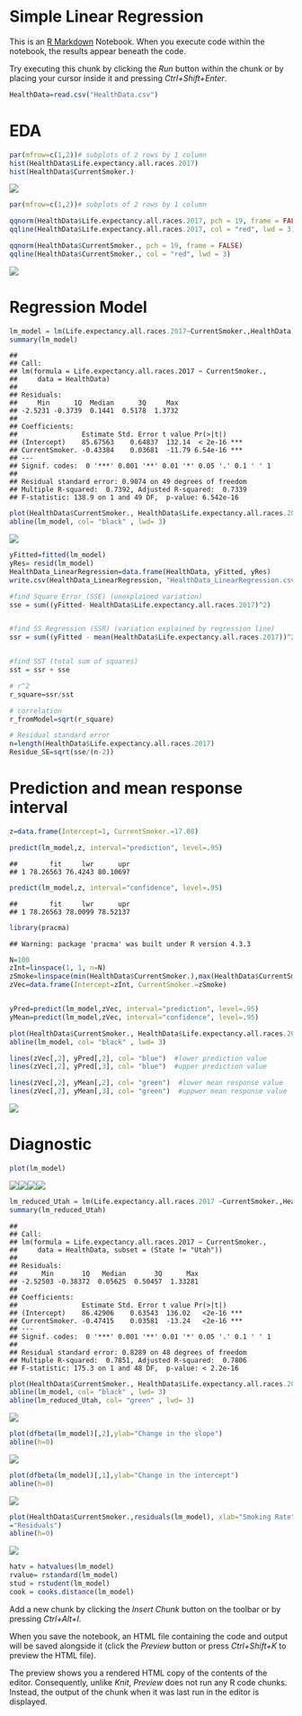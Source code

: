 Simple Linear Regression
================

This is an [R Markdown](http://rmarkdown.rstudio.com) Notebook. When you
execute code within the notebook, the results appear beneath the code.

Try executing this chunk by clicking the *Run* button within the chunk
or by placing your cursor inside it and pressing *Ctrl+Shift+Enter*.

``` r
HealthData=read.csv("HealthData.csv")
```

# EDA

``` r
par(mfrow=c(1,2))# subplots of 2 rows by 1 column
hist(HealthData$Life.expectancy.all.races.2017)
hist(HealthData$CurrentSmoker.)
```

![](SimpleRegression_withCode_files/figure-gfm/unnamed-chunk-2-1.png)<!-- -->

``` r
par(mfrow=c(1,2))# subplots of 2 rows by 1 column

qqnorm(HealthData$Life.expectancy.all.races.2017, pch = 19, frame = FALSE)
qqline(HealthData$Life.expectancy.all.races.2017, col = "red", lwd = 3)

qqnorm(HealthData$CurrentSmoker., pch = 19, frame = FALSE)
qqline(HealthData$CurrentSmoker., col = "red", lwd = 3)
```

![](SimpleRegression_withCode_files/figure-gfm/unnamed-chunk-3-1.png)<!-- -->

# Regression Model

``` r
lm_model = lm(Life.expectancy.all.races.2017~CurrentSmoker.,HealthData)
summary(lm_model)
```

    ## 
    ## Call:
    ## lm(formula = Life.expectancy.all.races.2017 ~ CurrentSmoker., 
    ##     data = HealthData)
    ## 
    ## Residuals:
    ##     Min      1Q  Median      3Q     Max 
    ## -2.5231 -0.3739  0.1441  0.5178  1.3732 
    ## 
    ## Coefficients:
    ##                Estimate Std. Error t value Pr(>|t|)    
    ## (Intercept)    85.67563    0.64837  132.14  < 2e-16 ***
    ## CurrentSmoker. -0.43384    0.03681  -11.79 6.54e-16 ***
    ## ---
    ## Signif. codes:  0 '***' 0.001 '**' 0.01 '*' 0.05 '.' 0.1 ' ' 1
    ## 
    ## Residual standard error: 0.9074 on 49 degrees of freedom
    ## Multiple R-squared:  0.7392, Adjusted R-squared:  0.7339 
    ## F-statistic: 138.9 on 1 and 49 DF,  p-value: 6.542e-16

``` r
plot(HealthData$CurrentSmoker., HealthData$Life.expectancy.all.races.2017, col= "red", main= "Life Exp against smoking rate", xlab= "Smoking", ylab= "Life Exp", pch=19) 
abline(lm_model, col= "black" , lwd= 3) 
```

![](SimpleRegression_withCode_files/figure-gfm/unnamed-chunk-5-1.png)<!-- -->

``` r
yFitted=fitted(lm_model)
yRes= resid(lm_model)
HealthData_LinearRegression=data.frame(HealthData, yFitted, yRes)
write.csv(HealthData_LinearRegression, "HealthData_LinearRegression.csv", row.names=TRUE)
```

``` r
#find Square Error (SSE) (unexplained variation)
sse = sum((yFitted- HealthData$Life.expectancy.all.races.2017)^2)


#find SS Regression (SSR) (variation explained by regression line)
ssr = sum((yFitted - mean(HealthData$Life.expectancy.all.races.2017))^2)


#find SST (total sum of squares)
sst = ssr + sse

# r^2
r_square=ssr/sst

# correlation
r_fromModel=sqrt(r_square)

# Residual standard error
n=length(HealthData$Life.expectancy.all.races.2017)
Residue_SE=sqrt(sse/(n-2))
```

# Prediction and mean response interval

``` r
z=data.frame(Intercept=1, CurrentSmoker.=17.08)

predict(lm_model,z, interval="prediction", level=.95)
```

    ##        fit     lwr      upr
    ## 1 78.26563 76.4243 80.10697

``` r
predict(lm_model,z, interval="confidence", level=.95)
```

    ##        fit     lwr      upr
    ## 1 78.26563 78.0099 78.52137

``` r
library(pracma)
```

    ## Warning: package 'pracma' was built under R version 4.3.3

``` r
N=100
zInt=linspace(1, 1, n=N)
zSmoke=linspace(min(HealthData$CurrentSmoker.),max(HealthData$CurrentSmoker.), n=N)
zVec=data.frame(Intercept=zInt, CurrentSmoker.=zSmoke)


yPred=predict(lm_model,zVec, interval="prediction", level=.95)
yMean=predict(lm_model,zVec, interval="confidence", level=.95)
```

``` r
plot(HealthData$CurrentSmoker., HealthData$Life.expectancy.all.races.2017, col= "red", main= "Life Exp against smoking rate", xlab= "Smoking", ylab= "Life Exp", pch=19) 
abline(lm_model, col= "black" , lwd= 3) 

lines(zVec[,2], yPred[,2], col= "blue")  #lower prediction value
lines(zVec[,2], yPred[,3], col= "blue")  #upper prediction value

lines(zVec[,2], yMean[,2], col= "green")  #lower mean response value
lines(zVec[,2], yMean[,3], col= "green")  #uppwer mean response value
```

![](SimpleRegression_withCode_files/figure-gfm/unnamed-chunk-10-1.png)<!-- -->

# Diagnostic

``` r
plot(lm_model)
```

![](SimpleRegression_withCode_files/figure-gfm/unnamed-chunk-11-1.png)<!-- -->![](SimpleRegression_withCode_files/figure-gfm/unnamed-chunk-11-2.png)<!-- -->![](SimpleRegression_withCode_files/figure-gfm/unnamed-chunk-11-3.png)<!-- -->![](SimpleRegression_withCode_files/figure-gfm/unnamed-chunk-11-4.png)<!-- -->

``` r
lm_reduced_Utah = lm(Life.expectancy.all.races.2017 ~CurrentSmoker.,HealthData,subset=(State != "Utah"))
summary(lm_reduced_Utah)
```

    ## 
    ## Call:
    ## lm(formula = Life.expectancy.all.races.2017 ~ CurrentSmoker., 
    ##     data = HealthData, subset = (State != "Utah"))
    ## 
    ## Residuals:
    ##      Min       1Q   Median       3Q      Max 
    ## -2.52503 -0.38372  0.05625  0.50457  1.33281 
    ## 
    ## Coefficients:
    ##                Estimate Std. Error t value Pr(>|t|)    
    ## (Intercept)    86.42906    0.63543  136.02   <2e-16 ***
    ## CurrentSmoker. -0.47415    0.03581  -13.24   <2e-16 ***
    ## ---
    ## Signif. codes:  0 '***' 0.001 '**' 0.01 '*' 0.05 '.' 0.1 ' ' 1
    ## 
    ## Residual standard error: 0.8289 on 48 degrees of freedom
    ## Multiple R-squared:  0.7851, Adjusted R-squared:  0.7806 
    ## F-statistic: 175.3 on 1 and 48 DF,  p-value: < 2.2e-16

``` r
plot(HealthData$CurrentSmoker., HealthData$Life.expectancy.all.races.2017, col= "red", main= "Life Exp against smoking rate", xlab= "Smoking", ylab= "Life Exp", pch=19) 
abline(lm_model, col= "black" , lwd= 3) 
abline(lm_reduced_Utah, col= "green" , lwd= 3) 
```

![](SimpleRegression_withCode_files/figure-gfm/unnamed-chunk-13-1.png)<!-- -->

``` r
plot(dfbeta(lm_model)[,2],ylab="Change in the slope")
abline(h=0)
```

![](SimpleRegression_withCode_files/figure-gfm/unnamed-chunk-14-1.png)<!-- -->

``` r
plot(dfbeta(lm_model)[,1],ylab="Change in the intercept")
abline(h=0)
```

![](SimpleRegression_withCode_files/figure-gfm/unnamed-chunk-14-2.png)<!-- -->

``` r
plot(HealthData$CurrentSmoker.,residuals(lm_model), xlab="Smoking Rate",ylab
="Residuals")
abline(h=0)
```

![](SimpleRegression_withCode_files/figure-gfm/unnamed-chunk-15-1.png)<!-- -->

``` r
hatv = hatvalues(lm_model)
rvalue= rstandard(lm_model)
stud = rstudent(lm_model)
cook = cooks.distance(lm_model)
```

Add a new chunk by clicking the *Insert Chunk* button on the toolbar or
by pressing *Ctrl+Alt+I*.

When you save the notebook, an HTML file containing the code and output
will be saved alongside it (click the *Preview* button or press
*Ctrl+Shift+K* to preview the HTML file).

The preview shows you a rendered HTML copy of the contents of the
editor. Consequently, unlike *Knit*, *Preview* does not run any R code
chunks. Instead, the output of the chunk when it was last run in the
editor is displayed.

